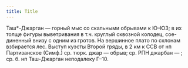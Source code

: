 ```yaml
---
title: Title
---
```


Таш*-Джарган — горный мыс со скальными обрывами к Ю–ЮЗ; в их толще фигуры
выветривания в т.ч. круглый сквозной колодец, сое-диненный внизу с одним из
гротов. На вершинное плато по склонам взбирается лес. Выступ куэсты Второй
гряды, в 2 км к ССВ от нп Партизанское (Симф.) ср. тюрк. джар — обрыв; ср. РПН
джарбан — ; ср. б. нп Таш-Джарган неподалеку Г–10.

